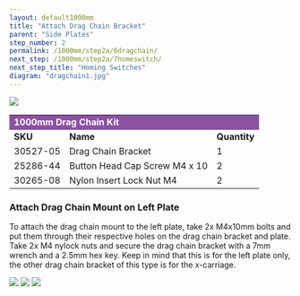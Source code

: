 ```yaml
---
layout: default1000mm
title: "Attach Drag Chain Bracket"
parent: "Side Plates"
step_number: 2
permalink: /1000mm/step2a/6dragchain/
next_step: /1000mm/step2a/7homeswitch/
next_step_title: "Homing Switches"
diagram: "dragchain1.jpg"
---
```

<img src="jpfsimage4.jpg">

<table>
  <tr>
    <td style="color:#fff;background: #8A52A1" colspan="3">
      <b>1000mm Drag Chain Kit</b>
    </td>
  </tr>
  <tr>
    <td>
      <b>SKU</b>
    </td>
    <td>
      <b>Name</b>
    </td>
    <td>
      <b>Quantity</b>
    </td>
  </tr>
  <tr>
    <td>
      30527-05
    </td>
    <td>
      Drag Chain Bracket
    </td>
    <td>
      1
    </td>
  </tr>
  <tr>
    <td>
      25286-44
    </td>
    <td>
      Button Head Cap Screw M4 x 10
    </td>
    <td>
      2
    </td>
  </tr>
  <tr>
    <td>
      30265-08
    </td>
    <td>
      Nylon Insert Lock Nut M4
    </td>
    <td>
      2
    </td>
  </tr>
</table>


<h3>Attach Drag Chain Mount on Left Plate</h3>

To attach the drag chain mount to the left plate, take 2x M4x10mm bolts and put them through their respective holes on the drag chain bracket and plate. Take 2x M4 nylock nuts and secure the drag chain bracket with a 7mm wrench and a 2.5mm hex key. Keep in mind that this is for the left plate only, the other drag chain bracket of this type is for the x-carriage.

<img src="jpfsimage1.jpg">

<img src="jpfsimage2.jpg">

<img src="jpfsimage3.jpg">
